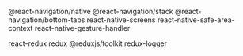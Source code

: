 @react-navigation/native
@react-navigation/stack
@react-navigation/bottom-tabs
react-native-screens
react-native-safe-area-context
react-native-gesture-handler



react-redux
redux
@reduxjs/toolkit
redux-logger
